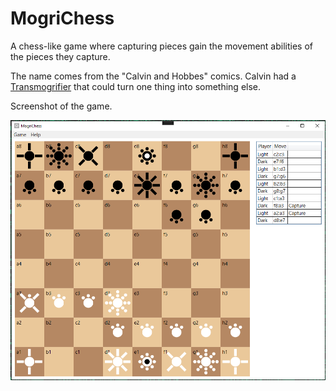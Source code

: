 # MogriChess

A chess-like game where capturing pieces gain the movement abilities of the pieces they capture.

The name comes from the "Calvin and Hobbes" comics. Calvin had a [Transmogrifier](https://calvinandhobbes.fandom.com/wiki/Transmogrifier) that could turn one thing into something else.

Screenshot of the game.

![MogriChessBoard](https://github.com/ScottLilly/MogriChess/blob/master/Documents/GameBoard.png)

